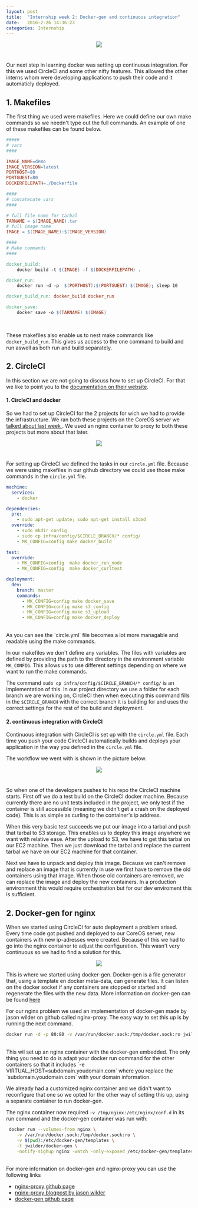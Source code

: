 ```yaml
---
layout: post
title:  "Internship week 2: Docker-gen and continuous integration"
date:   2016-2-26 14:36:23
categories: Internship
---
```

<div style="text-align:center;padding-bottom:25px;"><img src ="/images/stageWeek2/circleci_logo.png" style="max-width:100%" /></div>

Our next step in learning docker was setting up continuous integration. For this we used CircleCI and some other nifty features. This allowed the other interns whom were developing applications to push their code and it automaticly deployed.

## <strong> 1. Makefiles </strong>

The first thing we used were makefiles. Here we could define our own make commands so we needn't type out the full commands. An example of one of these makefiles can be found below.

```makefile
#####
# vars
####

IMAGE_NAME=demo
IMAGE_VERSION=latest
PORTHOST=80
PORTGUEST=80
DOCKERFILEPATH=./Dockerfile

####
# concatenate vars
####

# full file name for tarbal
TARNAME = $(IMAGE_NAME).tar
# full image name
IMAGE = $(IMAGE_NAME):$(IMAGE_VERSION)

####
# Make commands
####

docker_build:
	docker build -t $(IMAGE) -f $(DOCKERFILEPATH) .

docker_run:
	docker run -d -p  $(PORTHOST):$(PORTGUEST) $(IMAGE); sleep 10

docker_build_run: docker_build docker_run

docker_save:
	docker save -o $(TARNAME) $(IMAGE)
```
<br />

These makefiles also enable us to nest make commands like `docker_build_run`. This gives us access to the one command to build and run aswell as both run and build separately.

## <strong>2. CircleCI </strong>

In this section we are not going to discuss how to set up CircleCI. For that we like to point you to the  <a href="https://circleci.com/docs/gettingstarted">documentation on their website</a>.


#### <strong> 1. CircleCI and docker</strong>

So we had to set up CircleCI for the 2 projects for wich we had to provide the infrastructure. We ran both these projects on the CoreOS server we <a href="/internship/docker/2016/02/19/stage-week1-getting-started-with-docker.html">talked about last week </a>. We used an nginx container to proxy to both these projects but more about that later.
<div style="text-align:center;padding-bottom:25px;"><img src ="/images/stageWeek2/circledock.jpg" style="max-width:100%" /></div>

For setting up CircleCI we defined the tasks in our `circle.yml` file. Because we were using makefiles in our github directory we could use those make commands in the `circle.yml` file. 

```YAML
machine:
  services:
    - docker

dependencies:
  pre:
    - sudo apt-get update; sudo apt-get install s3cmd 
  override:
    - sudo mkdir config
    - sudo cp infra/config/$CIRCLE_BRANCH/* config/
    - MK_CONFIG=config make docker_build

test:
  override:
    - MK_CONFIG=config  make docker_run_node
    - MK_CONFIG=config  make docker_curltest

deployment:
  dev:
    branch: master
    commands:
      - MK_CONFIG=config make docker_save
      - MK_CONFIG=config make s3_config
      - MK_CONFIG=config make s3_upload
      - MK_CONFIG=config make docker_deploy
```
<br />
As you can see the `circle.yml` file becomes a lot more managable and readable using the make commands.

In our makefiles we don't define any variables. The files with variables are defined by providing the path to the directory in the environment variable `MK_CONFIG`. This allows us to use different settings depending on where we want to run the make commands.

The command `sudo cp infra/config/$CIRCLE_BRANCH/* config/` is an implementation of this. In our project directory we use a folder for each branch we are working on, CircleCI then when executing this command fills in the `$CIRCLE_BRANCH` with the correct branch it is building for and uses the correct settings for the rest of the build and deployment. 


#### <strong> 2. continuous integration with CircleCI </strong>

Continuous integration with CircleCI is set up with the `circle.yml` file. Each time you push your code CircleCI automatically builds and deploys your application in the way you defined in the `circle.yml` file.

The workflow we went with is shown in the picture below.
<div style="text-align:center;padding-bottom:25px;"><img src ="/images/stageWeek2/contint.png" style="max-width:100%" /></div>

So when one of the developers pushes to his repo the CircleCI machine starts.
First off we do a test build on the CircleCI docker machine. Because currently there are no unit tests included in the project, we only test if the container is still accessible (meaning we didn't get a crash on the deployed code). This is as simple as curling to the container's ip address.

When this very basic test succeeds we put our image into a tarbal and push that tarbal to S3 storage. This enables us to deploy this image anywhere we want with relative ease. After the upload to S3, we have to get this tarbal on our EC2 machine. Then we just download the tarbal and replace the current tarbal we have on our EC2 machine for that container.

Next we have to unpack and deploy this image. Because we can't remove and replace an image that is currently in use we first have to remove the old containers using that image. When those old containers are removed, we can replace the image and deploy the new containers. In a production environment this would require orchestration but for our dev enviroment this is sufficient.


## <strong>2. Docker-gen for nginx </strong>

When we started using CircleCI for auto deployment a problem arised. Every time code got pushed and deployed to our CoreOS server, new containers with new ip-adresses were created. Because of this we had to go into the nginx container to adjust the configuration. This wasn't very continuous so we had to find a solution for this.

<div style="text-align:center"><img src ="/images/stageWeek2/flow.png" style="max-width:100%"/></div>

This is where we started using docker-gen. Docker-gen is a file generator that, using a template en docker meta-data, can generate files. It can listen on the docker socket if any containers are stopped or started and regenerate the files with the new data. More information on docker-gen can be found <a href="https://github.com/jwilder/docker-gen">here</a>

For our nginx problem we used an implementation of docker-gen made by jason wilder on github called nginx-proxy. 
The easy way to set this up is by running the next command.

```bash
docker run -d -p 80:80 -v /var/run/docker.sock:/tmp/docker.sock:ro jwilder/nginx-proxy
```
<br />
This wil set up an nginx container with the docker-gen embedded. The only thing you need to do is adapt your docker run command for the other containers so that it includes `-e VIRTUAL_HOST=subdomain.youdomain.com` where you replace the `subdomain.youdomain.com` with your domain information.

We already had a customized nginx container and we didn't want to reconfigure that one so we opted for the other way of setting this up, using a separate container to run docker-gen.

The nginx container now required `-v /tmp/nginx:/etc/nginx/conf.d` in its run command and the docker-gen container was run with:

```bash
 docker run --volumes-from nginx \
    -v /var/run/docker.sock:/tmp/docker.sock:ro \
    -v $(pwd):/etc/docker-gen/templates \
    -t jwilder/docker-gen \
    -notify-sighup nginx -watch -only-exposed /etc/docker-gen/templates/nginx.tmpl /etc/nginx/conf.d/default.conf
```
<br />
For more information on docker-gen and nginx-proxy you can use the following links

<div>
<ul class="default">
	<li><a href="https://github.com/jwilder/nginx-proxy"> nginx-proxy github page</a></li>
	<li><a href="http://jasonwilder.com/blog/2014/03/25/automated-nginx-reverse-proxy-for-docker/">nginx-proxy blogpost by jason wilder</a></li>
	<li><a href="https://github.com/jwilder/docker-gen"> docker-gen github page</a></li>
</ul>
</div>
